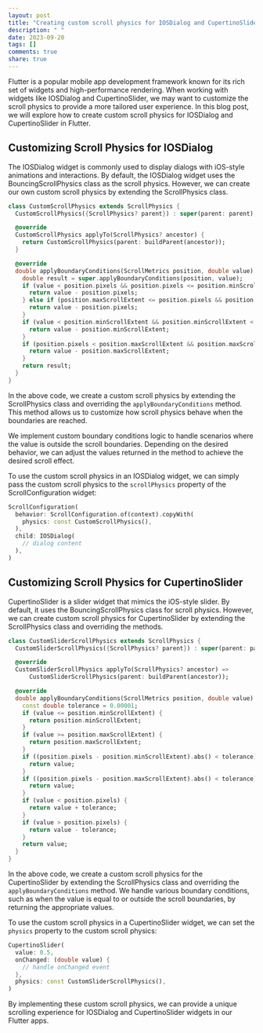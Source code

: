 ```yaml
---
layout: post
title: "Creating custom scroll physics for IOSDialog and CupertinoSlider in Flutter"
description: " "
date: 2023-09-20
tags: []
comments: true
share: true
---
```


Flutter is a popular mobile app development framework known for its rich set of widgets and high-performance rendering. When working with widgets like IOSDialog and CupertinoSlider, we may want to customize the scroll physics to provide a more tailored user experience. In this blog post, we will explore how to create custom scroll physics for IOSDialog and CupertinoSlider in Flutter.

## Customizing Scroll Physics for IOSDialog

The IOSDialog widget is commonly used to display dialogs with iOS-style animations and interactions. By default, the IOSDialog widget uses the BouncingScrollPhysics class as the scroll physics. However, we can create our own custom scroll physics by extending the ScrollPhysics class.

```dart
class CustomScrollPhysics extends ScrollPhysics {
  CustomScrollPhysics({ScrollPhysics? parent}) : super(parent: parent);

  @override
  CustomScrollPhysics applyTo(ScrollPhysics? ancestor) {
    return CustomScrollPhysics(parent: buildParent(ancestor));
  }

  @override
  double applyBoundaryConditions(ScrollMetrics position, double value) {
    double result = super.applyBoundaryConditions(position, value);
    if (value < position.pixels && position.pixels <= position.minScrollExtent) {
      return value - position.pixels;
    } else if (position.maxScrollExtent <= position.pixels && position.pixels < value) {
      return value - position.pixels;
    }
    if (value < position.minScrollExtent && position.minScrollExtent < position.pixels) {
      return value - position.minScrollExtent;
    }
    if (position.pixels < position.maxScrollExtent && position.maxScrollExtent < value) {
      return value - position.maxScrollExtent;
    }
    return result;
  }
}
```

In the above code, we create a custom scroll physics by extending the ScrollPhysics class and overriding the `applyBoundaryConditions` method. This method allows us to customize how scroll physics behave when the boundaries are reached. 

We implement custom boundary conditions logic to handle scenarios where the value is outside the scroll boundaries. Depending on the desired behavior, we can adjust the values returned in the method to achieve the desired scroll effect.

To use the custom scroll physics in an IOSDialog widget, we can simply pass the custom scroll physics to the `scrollPhysics` property of the ScrollConfiguration widget:

```dart
ScrollConfiguration(
  behavior: ScrollConfiguration.of(context).copyWith( 
    physics: const CustomScrollPhysics(), 
  ),
  child: IOSDialog(
    // dialog content
  ),
)
```

## Customizing Scroll Physics for CupertinoSlider

CupertinoSlider is a slider widget that mimics the iOS-style slider. By default, it uses the BouncingScrollPhysics class for scroll physics. However, we can create custom scroll physics for CupertinoSlider by extending the ScrollPhysics class and overriding the methods.

```dart
class CustomSliderScrollPhysics extends ScrollPhysics {
  CustomSliderScrollPhysics({ScrollPhysics? parent}) : super(parent: parent);

  @override
  CustomSliderScrollPhysics applyTo(ScrollPhysics? ancestor) =>
      CustomSliderScrollPhysics(parent: buildParent(ancestor));

  @override
  double applyBoundaryConditions(ScrollMetrics position, double value) {
    const double tolerance = 0.00001;
    if (value <= position.minScrollExtent) {
      return position.minScrollExtent;
    }
    if (value >= position.maxScrollExtent) {
      return position.maxScrollExtent;
    }
    if ((position.pixels - position.minScrollExtent).abs() < tolerance) {
      return value;
    }
    if ((position.pixels - position.maxScrollExtent).abs() < tolerance) {
      return value;
    }
    if (value < position.pixels) {
      return value + tolerance;
    }
    if (value > position.pixels) {
      return value - tolerance;
    }
    return value;
  }
}
```

In the above code, we create a custom scroll physics for the CupertinoSlider by extending the ScrollPhysics class and overriding the `applyBoundaryConditions` method. We handle various boundary conditions, such as when the value is equal to or outside the scroll boundaries, by returning the appropriate values. 

To use the custom scroll physics in a CupertinoSlider widget, we can set the `physics` property to the custom scroll physics:

```dart
CupertinoSlider(
  value: 0.5,
  onChanged: (double value) {
    // handle onChanged event
  },
  physics: const CustomSliderScrollPhysics(),
)
```

By implementing these custom scroll physics, we can provide a unique scrolling experience for IOSDialog and CupertinoSlider widgets in our Flutter apps.